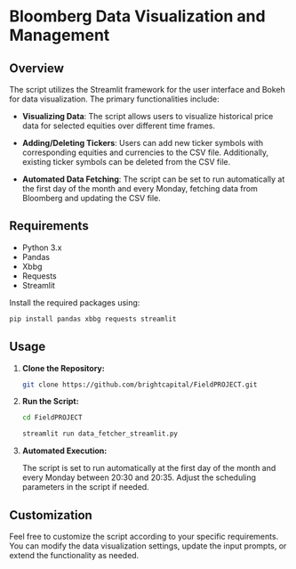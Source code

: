 # Bloomberg Data Visualization and Management

## Overview

The script utilizes the Streamlit framework for the user interface and Bokeh for data visualization. The primary functionalities include:

- **Visualizing Data**: The script allows users to visualize historical price data for selected equities over different time frames.

- **Adding/Deleting Tickers**: Users can add new ticker symbols with corresponding equities and currencies to the CSV file. Additionally, existing ticker symbols can be deleted from the CSV file.

- **Automated Data Fetching**: The script can be set to run automatically at the first day of the month and every Monday, fetching data from Bloomberg and updating the CSV file.

## Requirements

- Python 3.x
- Pandas
- Xbbg
- Requests
- Streamlit

Install the required packages using:

```bash
pip install pandas xbbg requests streamlit
```

## Usage
1. **Clone the Repository:**

    ```bash
    git clone https://github.com/brightcapital/FieldPROJECT.git
    ```
   
2. **Run the Script:**

    ```bash
    cd FieldPROJECT
    ```
    ```bash
    streamlit run data_fetcher_streamlit.py
    ```


3. **Automated Execution:**

    The script is set to run automatically at the first day of the month and every Monday between 20:30 and 20:35. Adjust the scheduling parameters in the script if needed.

## Customization

Feel free to customize the script according to your specific requirements. You can modify the data visualization settings, update the input prompts, or extend the functionality as needed.

